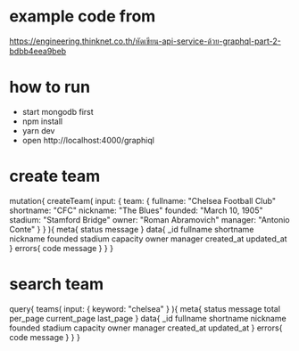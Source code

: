example code from
=======================
https://engineering.thinknet.co.th/หัดเขียน-api-service-ด้วย-graphql-part-2-bdbb4eea9beb


how to run
=============
- start mongodb first
- npm install
- yarn dev
- open http://localhost:4000/graphiql


create team
==================
mutation{
    createTeam(
        input: {
            team: {
                fullname: "Chelsea Football Club"
                shortname: "CFC"
                nickname: "The Blues"
                founded: "March 10, 1905"
                stadium: "Stamford Bridge"
                owner: "Roman Abramovich"
                manager: "Antonio Conte"
            }
        }
    ){
        meta{
            status
            message
        }
        data{
            _id
            fullname
            shortname
            nickname
            founded
            stadium
            capacity
            owner
            manager
            created_at
            updated_at
        }
        errors{
            code
            message
        }
    }
}


search team
=============
query{
    teams(
        input: {
            keyword: "chelsea"
        }
    ){
        meta{
            status
            message
            total
            per_page
            current_page
            last_page
        }
        data{
            _id
            fullname
            shortname
            nickname
            founded
            stadium
            capacity
            owner
            manager
            created_at
            updated_at
        }
        errors{
            code
            message
        }
    }
}
